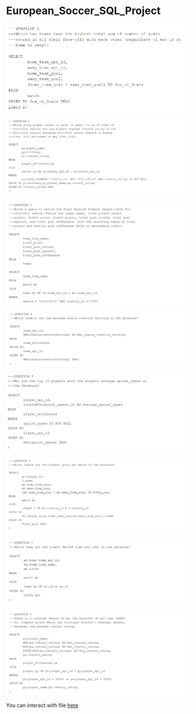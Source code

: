 # European_Soccer_SQL_Project

![](Question_1.JPG)

![](Question_2.JPG)

![](Question_3.JPG)

![](Question_4.JPG)

![](Question_5.JPG)

![](Question_6.JPG)

![](Question_7.JPG)

![](Question_8.JPG)

You can interact with file [here](https://drive.google.com/file/d/1ylayOmB4PkJDykkN5WDjqu9s_w0kVs9D/view?usp=drive_link)
